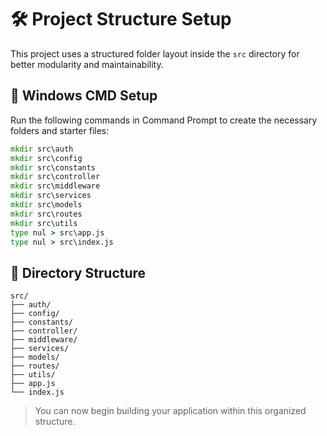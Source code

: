 # 🛠 Project Structure Setup

This project uses a structured folder layout inside the `src` directory for better modularity and maintainability.

## 📁 Windows CMD Setup

Run the following commands in Command Prompt to create the necessary folders and starter files:

```cmd
mkdir src\auth
mkdir src\config
mkdir src\constants
mkdir src\controller
mkdir src\middleware
mkdir src\services
mkdir src\models
mkdir src\routes
mkdir src\utils
type nul > src\app.js
type nul > src\index.js
```

## 📂 Directory Structure

```
src/
├── auth/
├── config/
├── constants/
├── controller/
├── middleware/
├── services/
├── models/
├── routes/
├── utils/
├── app.js
└── index.js
```

> You can now begin building your application within this organized structure.
